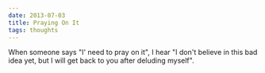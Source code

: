 ```yaml
---
date: 2013-07-03
title: Praying On It
tags: thoughts
---
```


When someone says "I' need to pray on it", I hear "I don't believe in this bad idea yet, but I will get back to you after deluding myself".